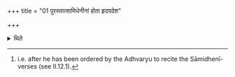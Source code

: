 +++
title = "01 पुरस्तात्सामिधेनीनां होता हृदयदेश"

+++

<details><summary>थिते</summary>

1. Before (the ritual of) the Sāmidhenī (enkindling-verses,[^1] the Hotr̥, while holding his hand stretched up near the place of the heart, should mutter muyi gr̥hṇāmi.... (TS V.7.9a,b).  

[^1]: i.e. after he has been ordered by the Adhvaryu to recite the Sāmidhenī-verses (see II.12.1). 
</details>
